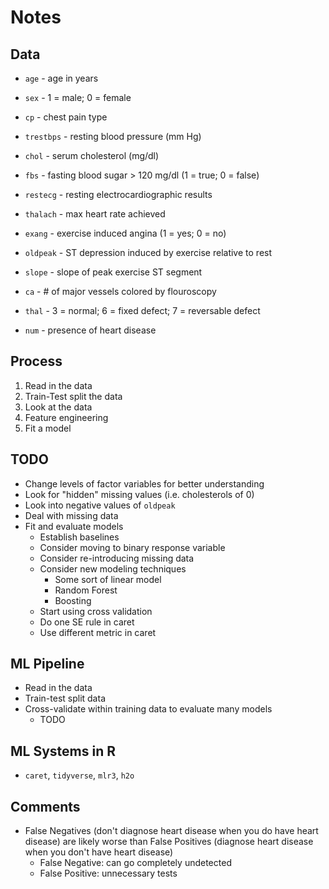 # Notes

## Data
- `age` - age in years
- `sex` - 1 = male; 0 = female
- `cp` - chest pain type

- `trestbps` - resting blood pressure (mm Hg)
- `chol` - serum cholesterol (mg/dl)
- `fbs` - fasting blood sugar > 120 mg/dl (1 = true; 0 = false)

- `restecg` - resting electrocardiographic results

- `thalach` - max heart rate achieved
- `exang` - exercise induced angina (1 = yes; 0 = no)
- `oldpeak` - ST depression induced by exercise relative to rest
- `slope` - slope of peak exercise ST segment

- `ca` - # of major vessels colored by flouroscopy

- `thal` - 3 = normal; 6 = fixed defect; 7 = reversable defect

- `num` - presence of heart disease


## Process
1. Read in the data
2. Train-Test split the data
3. Look at the data
4. Feature engineering
5. Fit a model

## TODO
- Change levels of factor variables for better understanding
- Look for "hidden" missing values (i.e. cholesterols of 0)
- Look into negative values of `oldpeak`
- Deal with missing data
- Fit and evaluate models
  - Establish baselines
  - Consider moving to binary response variable
  - Consider re-introducing missing data
  - Consider new modeling techniques
    - Some sort of linear model
    - Random Forest
    - Boosting
  - Start using cross validation
  - Do one SE rule in caret
  - Use different metric in caret
  
## ML Pipeline
- Read in the data
- Train-test split data
- Cross-validate within training data to evaluate many models
  - TODO
  
## ML Systems in R
- `caret`, `tidyverse`, `mlr3`, `h2o`
  
## Comments
- False Negatives (don't diagnose heart disease when you do have heart disease) are likely worse than False Positives (diagnose heart disease when you don't have heart disease)
  - False Negative: can go completely undetected
  - False Positive: unnecessary tests

